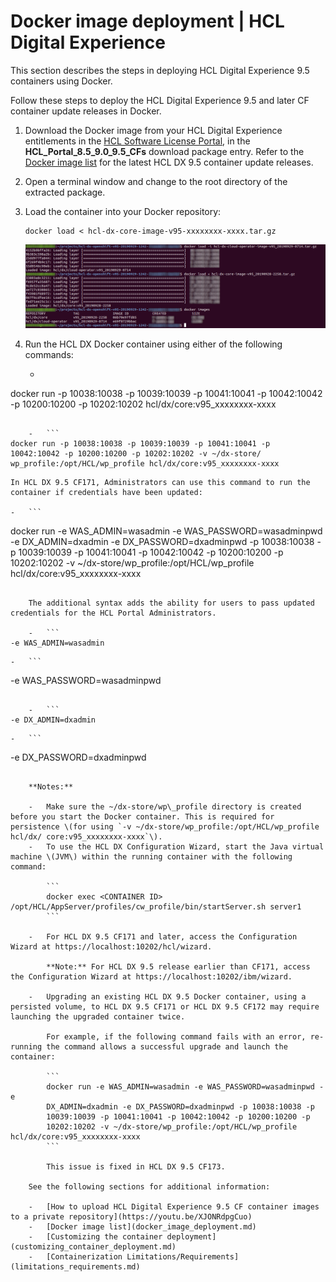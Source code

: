 # Docker image deployment \| HCL Digital Experience

This section describes the steps in deploying HCL Digital Experience 9.5 containers using Docker.

Follow these steps to deploy the HCL Digital Experience 9.5 and later CF container update releases in Docker.

1.  Download the Docker image from your HCL Digital Experience entitlements in the [HCL Software License Portal](https://www.hcltech.com/software/support/release), in the **HCL\_Portal\_8.5\_9.0\_9.5\_CFs** download package entry. Refer to the [Docker image list](docker.md) for the latest HCL DX 9.5 container update releases.

2.  Open a terminal window and change to the root directory of the extracted package.

3.  Load the container into your Docker repository:

    ```
    docker load < hcl-dx-core-image-v95-xxxxxxxx-xxxx.tar.gz
    ```

    ![](../images/container_docker_deploy.png "Loading the container into your Docker repository")

4.  Run the HCL DX Docker container using either of the following commands:

    -   ```
docker run -p 10038:10038 -p 10039:10039 -p 10041:10041 -p 
10042:10042 -p 10200:10200 -p 10202:10202 hcl/dx/core:v95_xxxxxxxx-xxxx
```

    -   ```
docker run -p 10038:10038 -p 10039:10039 -p 10041:10041 -p 
10042:10042 -p 10200:10200 -p 10202:10202 -v ~/dx-store/
wp_profile:/opt/HCL/wp_profile hcl/dx/core:v95_xxxxxxxx-xxxx
```

    In HCL DX 9.5 CF171, Administrators can use this command to run the container if credentials have been updated:

    -   ```
docker run -e WAS_ADMIN=wasadmin -e WAS_PASSWORD=wasadminpwd -e 
DX_ADMIN=dxadmin -e DX_PASSWORD=dxadminpwd -p 10038:10038 -p 
10039:10039 -p 10041:10041 -p 10042:10042 -p 10200:10200 -p 
10202:10202 -v ~/dx-store/wp_profile:/opt/HCL/wp_profile hcl/dx/core:v95_xxxxxxxx-xxxx
```

    The additional syntax adds the ability for users to pass updated credentials for the HCL Portal Administrators.

    -   ```
-e WAS_ADMIN=wasadmin
```

    -   ```
-e WAS_PASSWORD=wasadminpwd
```

    -   ```
-e DX_ADMIN=dxadmin
```

    -   ```
-e DX_PASSWORD=dxadminpwd
```

    **Notes:**

    -   Make sure the ~/dx-store/wp\_profile directory is created before you start the Docker container. This is required for persistence \(for using `-v ~/dx-store/wp_profile:/opt/HCL/wp_profile hcl/dx/ core:v95_xxxxxxxx-xxxx`\).
    -   To use the HCL DX Configuration Wizard, start the Java virtual machine \(JVM\) within the running container with the following command:

        ```
        docker exec <CONTAINER ID> /opt/HCL/AppServer/profiles/cw_profile/bin/startServer.sh server1
        ```

    -   For HCL DX 9.5 CF171 and later, access the Configuration Wizard at https://localhost:10202/hcl/wizard.

        **Note:** For HCL DX 9.5 release earlier than CF171, access the Configuration Wizard at https://localhost:10202/ibm/wizard.

    -   Upgrading an existing HCL DX 9.5 Docker container, using a persisted volume, to HCL DX 9.5 CF171 or HCL DX 9.5 CF172 may require launching the upgraded container twice.

        For example, if the following command fails with an error, re-running the command allows a successful upgrade and launch the container:

        ```
        docker run -e WAS_ADMIN=wasadmin -e WAS_PASSWORD=wasadminpwd -e 
        DX_ADMIN=dxadmin -e DX_PASSWORD=dxadminpwd -p 10038:10038 -p 
        10039:10039 -p 10041:10041 -p 10042:10042 -p 10200:10200 -p 
        10202:10202 -v ~/dx-store/wp_profile:/opt/HCL/wp_profile hcl/dx/core:v95_xxxxxxxx-xxxx
        ```

        This issue is fixed in HCL DX 9.5 CF173.

    See the following sections for additional information:

    -   [How to upload HCL Digital Experience 9.5 CF container images to a private repository](https://youtu.be/XJONRdpgCuo)
    -   [Docker image list](docker_image_deployment.md)
    -   [Customizing the container deployment](customizing_container_deployment.md)
    -   [Containerization Limitations/Requirements](limitations_requirements.md)

